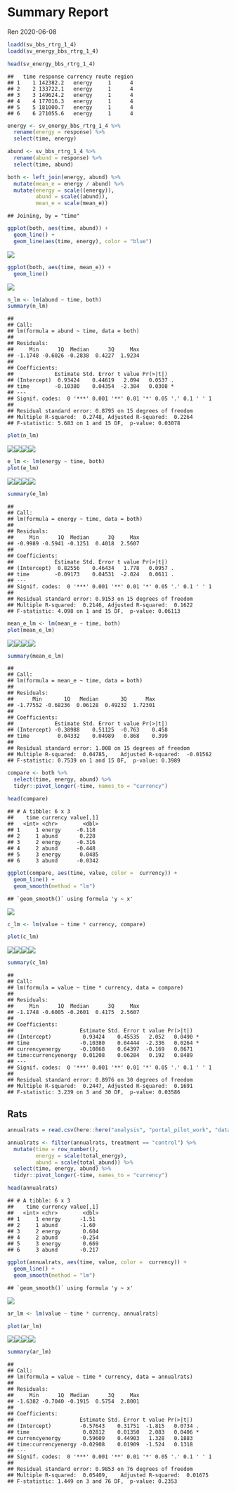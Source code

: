 Summary Report
================
Ren
2020-06-08

``` r
loadd(sv_bbs_rtrg_1_4)
loadd(sv_energy_bbs_rtrg_1_4)

head(sv_energy_bbs_rtrg_1_4)
```

    ##   time response currency route region
    ## 1    1 142382.2   energy     1      4
    ## 2    2 133722.1   energy     1      4
    ## 3    3 149624.2   energy     1      4
    ## 4    4 177016.3   energy     1      4
    ## 5    5 181000.7   energy     1      4
    ## 6    6 271055.6   energy     1      4

``` r
energy <- sv_energy_bbs_rtrg_1_4 %>%
  rename(energy = response) %>%
  select(time, energy)

abund <- sv_bbs_rtrg_1_4 %>%
  rename(abund = response) %>%
  select(time, abund)

both <- left_join(energy, abund) %>%
  mutate(mean_e = energy / abund) %>%
  mutate(energy = scale((energy)),
         abund = scale((abund)),
         mean_e = scale(mean_e))
```

    ## Joining, by = "time"

``` r
ggplot(both, aes(time, abund)) +
  geom_line() +
  geom_line(aes(time, energy), color = "blue")
```

![](e_playing_files/figure-gfm/load%20a%20ts-1.png)<!-- -->

``` r
ggplot(both, aes(time, mean_e)) +
  geom_line()
```

![](e_playing_files/figure-gfm/load%20a%20ts-2.png)<!-- -->

``` r
n_lm <- lm(abund ~ time, both)
summary(n_lm)
```

    ## 
    ## Call:
    ## lm(formula = abund ~ time, data = both)
    ## 
    ## Residuals:
    ##     Min      1Q  Median      3Q     Max 
    ## -1.1748 -0.6026 -0.2838  0.4227  1.9234 
    ## 
    ## Coefficients:
    ##             Estimate Std. Error t value Pr(>|t|)  
    ## (Intercept)  0.93424    0.44619   2.094   0.0537 .
    ## time        -0.10380    0.04354  -2.384   0.0308 *
    ## ---
    ## Signif. codes:  0 '***' 0.001 '**' 0.01 '*' 0.05 '.' 0.1 ' ' 1
    ## 
    ## Residual standard error: 0.8795 on 15 degrees of freedom
    ## Multiple R-squared:  0.2748, Adjusted R-squared:  0.2264 
    ## F-statistic: 5.683 on 1 and 15 DF,  p-value: 0.03078

``` r
plot(n_lm)
```

![](e_playing_files/figure-gfm/load%20a%20ts-3.png)<!-- -->![](e_playing_files/figure-gfm/load%20a%20ts-4.png)<!-- -->![](e_playing_files/figure-gfm/load%20a%20ts-5.png)<!-- -->![](e_playing_files/figure-gfm/load%20a%20ts-6.png)<!-- -->

``` r
e_lm <- lm(energy ~ time, both)
plot(e_lm)
```

![](e_playing_files/figure-gfm/load%20a%20ts-7.png)<!-- -->![](e_playing_files/figure-gfm/load%20a%20ts-8.png)<!-- -->![](e_playing_files/figure-gfm/load%20a%20ts-9.png)<!-- -->![](e_playing_files/figure-gfm/load%20a%20ts-10.png)<!-- -->

``` r
summary(e_lm)
```

    ## 
    ## Call:
    ## lm(formula = energy ~ time, data = both)
    ## 
    ## Residuals:
    ##     Min      1Q  Median      3Q     Max 
    ## -0.9989 -0.5941 -0.1251  0.4018  2.5607 
    ## 
    ## Coefficients:
    ##             Estimate Std. Error t value Pr(>|t|)  
    ## (Intercept)  0.82556    0.46434   1.778   0.0957 .
    ## time        -0.09173    0.04531  -2.024   0.0611 .
    ## ---
    ## Signif. codes:  0 '***' 0.001 '**' 0.01 '*' 0.05 '.' 0.1 ' ' 1
    ## 
    ## Residual standard error: 0.9153 on 15 degrees of freedom
    ## Multiple R-squared:  0.2146, Adjusted R-squared:  0.1622 
    ## F-statistic: 4.098 on 1 and 15 DF,  p-value: 0.06113

``` r
mean_e_lm <- lm(mean_e ~ time, both) 
plot(mean_e_lm)
```

![](e_playing_files/figure-gfm/load%20a%20ts-11.png)<!-- -->![](e_playing_files/figure-gfm/load%20a%20ts-12.png)<!-- -->![](e_playing_files/figure-gfm/load%20a%20ts-13.png)<!-- -->![](e_playing_files/figure-gfm/load%20a%20ts-14.png)<!-- -->

``` r
summary(mean_e_lm)
```

    ## 
    ## Call:
    ## lm(formula = mean_e ~ time, data = both)
    ## 
    ## Residuals:
    ##      Min       1Q   Median       3Q      Max 
    ## -1.77552 -0.68236  0.06128  0.49232  1.72301 
    ## 
    ## Coefficients:
    ##             Estimate Std. Error t value Pr(>|t|)
    ## (Intercept) -0.38988    0.51125  -0.763    0.458
    ## time         0.04332    0.04989   0.868    0.399
    ## 
    ## Residual standard error: 1.008 on 15 degrees of freedom
    ## Multiple R-squared:  0.04785,    Adjusted R-squared:  -0.01562 
    ## F-statistic: 0.7539 on 1 and 15 DF,  p-value: 0.3989

``` r
compare <- both %>%
  select(time, energy, abund) %>%
  tidyr::pivot_longer(-time, names_to = "currency")

head(compare)
```

    ## # A tibble: 6 x 3
    ##    time currency value[,1]
    ##   <int> <chr>        <dbl>
    ## 1     1 energy     -0.118 
    ## 2     1 abund       0.228 
    ## 3     2 energy     -0.316 
    ## 4     2 abund      -0.448 
    ## 5     3 energy      0.0485
    ## 6     3 abund      -0.0342

``` r
ggplot(compare, aes(time, value, color =  currency)) +
  geom_line() +
  geom_smooth(method = "lm")
```

    ## `geom_smooth()` using formula 'y ~ x'

![](e_playing_files/figure-gfm/compare%20currency%20slopes-1.png)<!-- -->

``` r
c_lm <- lm(value ~ time * currency, compare)

plot(c_lm)
```

![](e_playing_files/figure-gfm/compare%20currency%20slopes-2.png)<!-- -->![](e_playing_files/figure-gfm/compare%20currency%20slopes-3.png)<!-- -->![](e_playing_files/figure-gfm/compare%20currency%20slopes-4.png)<!-- -->![](e_playing_files/figure-gfm/compare%20currency%20slopes-5.png)<!-- -->

``` r
summary(c_lm)
```

    ## 
    ## Call:
    ## lm(formula = value ~ time * currency, data = compare)
    ## 
    ## Residuals:
    ##     Min      1Q  Median      3Q     Max 
    ## -1.1748 -0.6005 -0.2601  0.4175  2.5607 
    ## 
    ## Coefficients:
    ##                     Estimate Std. Error t value Pr(>|t|)  
    ## (Intercept)          0.93424    0.45535   2.052   0.0490 *
    ## time                -0.10380    0.04444  -2.336   0.0264 *
    ## currencyenergy      -0.10868    0.64397  -0.169   0.8671  
    ## time:currencyenergy  0.01208    0.06284   0.192   0.8489  
    ## ---
    ## Signif. codes:  0 '***' 0.001 '**' 0.01 '*' 0.05 '.' 0.1 ' ' 1
    ## 
    ## Residual standard error: 0.8976 on 30 degrees of freedom
    ## Multiple R-squared:  0.2447, Adjusted R-squared:  0.1691 
    ## F-statistic: 3.239 on 3 and 30 DF,  p-value: 0.03586

## Rats

``` r
annualrats = read.csv(here::here("analysis", "portal_pilot_work", "data", "portal_rats_sv.csv"), stringsAsFactors = F)

annualrats <- filter(annualrats, treatment == "control") %>%
  mutate(time = row_number(),
         energy = scale(total_energy),
         abund = scale(total_abund)) %>%
  select(time, energy, abund) %>%
  tidyr::pivot_longer(-time, names_to = "currency")

head(annualrats)
```

    ## # A tibble: 6 x 3
    ##    time currency value[,1]
    ##   <int> <chr>        <dbl>
    ## 1     1 energy      -1.51 
    ## 2     1 abund       -1.60 
    ## 3     2 energy       0.604
    ## 4     2 abund       -0.254
    ## 5     3 energy       0.669
    ## 6     3 abund       -0.217

``` r
ggplot(annualrats, aes(time, value, color =  currency)) +
  geom_line() +
  geom_smooth(method = "lm")
```

    ## `geom_smooth()` using formula 'y ~ x'

![](e_playing_files/figure-gfm/load%20rats-1.png)<!-- -->

``` r
ar_lm <- lm(value ~ time * currency, annualrats)

plot(ar_lm)
```

![](e_playing_files/figure-gfm/load%20rats-2.png)<!-- -->![](e_playing_files/figure-gfm/load%20rats-3.png)<!-- -->![](e_playing_files/figure-gfm/load%20rats-4.png)<!-- -->![](e_playing_files/figure-gfm/load%20rats-5.png)<!-- -->

``` r
summary(ar_lm)
```

    ## 
    ## Call:
    ## lm(formula = value ~ time * currency, data = annualrats)
    ## 
    ## Residuals:
    ##     Min      1Q  Median      3Q     Max 
    ## -1.6382 -0.7040 -0.1915  0.5754  2.8001 
    ## 
    ## Coefficients:
    ##                     Estimate Std. Error t value Pr(>|t|)  
    ## (Intercept)         -0.57643    0.31751  -1.815   0.0734 .
    ## time                 0.02812    0.01350   2.083   0.0406 *
    ## currencyenergy       0.59609    0.44903   1.328   0.1883  
    ## time:currencyenergy -0.02908    0.01909  -1.524   0.1318  
    ## ---
    ## Signif. codes:  0 '***' 0.001 '**' 0.01 '*' 0.05 '.' 0.1 ' ' 1
    ## 
    ## Residual standard error: 0.9853 on 76 degrees of freedom
    ## Multiple R-squared:  0.05409,    Adjusted R-squared:  0.01675 
    ## F-statistic: 1.449 on 3 and 76 DF,  p-value: 0.2353
